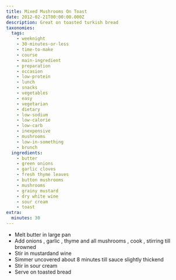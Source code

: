 ```yaml
---
title: Mixed Mushrooms On Toast
date: 2012-02-21T00:00:00.000Z
description: Great on toasted turkish bread
taxonomies:
  tags:
    - weeknight
    - 30-minutes-or-less
    - time-to-make
    - course
    - main-ingredient
    - preparation
    - occasion
    - low-protein
    - lunch
    - snacks
    - vegetables
    - easy
    - vegetarian
    - dietary
    - low-sodium
    - low-calorie
    - low-carb
    - inexpensive
    - mushrooms
    - low-in-something
    - brunch
  ingredients:
    - butter
    - green onions
    - garlic cloves
    - fresh thyme leaves
    - button mushrooms
    - mushrooms
    - grainy mustard
    - dry white wine
    - sour cream
    - toast
extra:
  minutes: 30
---
```

 - Melt butter in large pan
 - Add onions , garlic , thyme and all mushrooms , cook , stirring till browned
 - Stir in mustardand wine
 - Simmer uncovered about 8 minutes till sauce slightly thickend
 - Stir in sour cream
 - Serve on toasted bread
